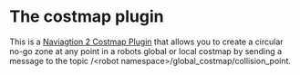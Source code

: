# The costmap plugin

This is a [Naviagtion 2 Costmap Plugin](https://navigation.ros.org/plugin_tutorials/docs/writing_new_costmap2d_plugin.html) 
that allows you to create a circular no-go zone at any point in a robots global or local costmap by sending
a message to the topic /\<robot namespace\>/global_costmap/collision_point.

